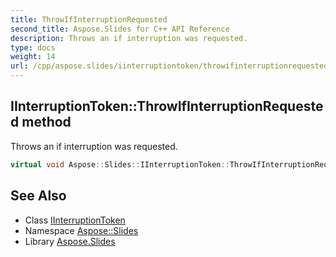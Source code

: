 ```yaml
---
title: ThrowIfInterruptionRequested
second_title: Aspose.Slides for C++ API Reference
description: Throws an if interruption was requested.
type: docs
weight: 14
url: /cpp/aspose.slides/iinterruptiontoken/throwifinterruptionrequested/
---
```

## IInterruptionToken::ThrowIfInterruptionRequested method


Throws an 
if interruption was requested.

```cpp
virtual void Aspose::Slides::IInterruptionToken::ThrowIfInterruptionRequested()=0
```

## See Also

* Class [IInterruptionToken](../)
* Namespace [Aspose::Slides](../../)
* Library [Aspose.Slides](../../../)
